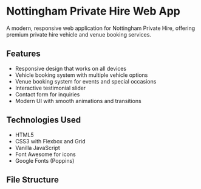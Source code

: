 # Nottingham Private Hire Web App

A modern, responsive web application for Nottingham Private Hire, offering premium private hire vehicle and venue booking services.

## Features

- Responsive design that works on all devices
- Vehicle booking system with multiple vehicle options
- Venue booking system for events and special occasions
- Interactive testimonial slider
- Contact form for inquiries
- Modern UI with smooth animations and transitions

## Technologies Used

- HTML5
- CSS3 with Flexbox and Grid
- Vanilla JavaScript
- Font Awesome for icons
- Google Fonts (Poppins)

## File Structure
